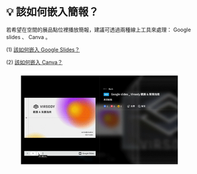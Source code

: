 # 💡 該如何嵌入簡報？

若希望在空間的展品點位裡播放簡報，建議可透過兩種線上工具來處理： Google slides 、 Canva 。

(1) [該如何嵌入 Google Slides？](./)

(2) [該如何嵌入 Canva？](../gai-ru-he-qian-ru-360-huan-jing-tu.md)

<figure><img src="../../../../.gitbook/assets/ppt gif.gif" alt=""><figcaption></figcaption></figure>

###
